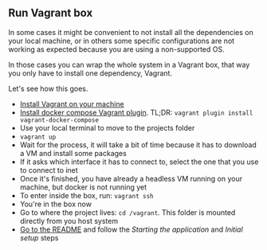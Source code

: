 ## Run Vagrant box

In some cases it might be convenient to not install all the dependencies on your local machine, or in others some
specific configurations are not working as expected because you are using a non-supported OS.

In those cases you can wrap the whole system in a Vagrant box, that way you only have to install one dependency,
Vagrant.

Let's see how this goes.

- [Install Vagrant on your machine](https://www.vagrantup.com/downloads)
- [Install docker compose Vagrant plugin](https://github.com/leighmcculloch/vagrant-docker-compose). TL;DR: `vagrant plugin install vagrant-docker-compose` 
- Use your local terminal to move to the projects folder
- `vagrant up`
- Wait for the process, it will take a bit of time because it has to download a VM and install some packages
- If it asks which interface it has to connect to, select the one that you use to connect to inet
- Once it's finished, you have already a headless VM running on your machine, but docker is not running yet
- To enter inside the box, run: `vagrant ssh`
- You're in the box now
- Go to where the project lives: `cd /vagrant`. This folder is mounted directly from you host system
- [Go to the README](../README.md) and follow the _Starting the application_ and _Initial setup_ steps